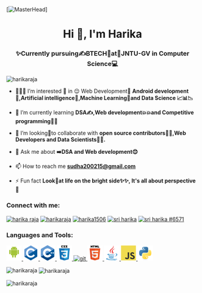 [![MasterHead](https://miro.medium.com/max/2400/1*UYV-gWa2_IYLFvISQl8Vkw.jpeg)]
<h1 align="center">Hi 👋, I'm Harika</h1>
<h3 align="center">✨Currently pursuing✍️BTECH🎀at🏫JNTU-GV in Computer Science💻</h3>


<p align="left"> <img src="https://komarev.com/ghpvc/?username=harikaraja&label=Profile%20views&color=0e75b6&style=flat" alt="harikaraja" /> </p>

- 🔭🔬💥 I’m interested 🤩 in 😌 Web Development🌟 **Android development📱,Artificial intelligence🤖,Machine Learning💫and Data Science 📈📊📉**

- 🌱 I’m currently learning **DSA✍️,Web development💥💥and Competitive programming🌟🌟**

- 👯 I’m looking👀to collaborate with **open source contributors👩‍💼,Web Developers and Data Scientists🧑‍🔬.**

- 💬 Ask me about **➡️DSA and Web development😊**

- 📫 How to reach me **sudha200215@gmail.com**

- ⚡ Fun fact **Look👀at life on the bright side✨✨, It's all about perspective🙂**

<h3 align="left">Connect with me:</h3>
<p align="left">
<a href="https://linkedin.com/in/harika raja" target="blank"><img align="center" src="https://raw.githubusercontent.com/rahuldkjain/github-profile-readme-generator/master/src/images/icons/Social/linked-in-alt.svg" alt="harika raja" height="30" width="40" /></a>
<a href="https://instagram.com/harikaraja" target="blank"><img align="center" src="https://raw.githubusercontent.com/rahuldkjain/github-profile-readme-generator/master/src/images/icons/Social/instagram.svg" alt="harikaraja" height="30" width="40" /></a>
<a href="https://www.codechef.com/users/harika1506" target="blank"><img align="center" src="https://cdn.jsdelivr.net/npm/simple-icons@3.1.0/icons/codechef.svg" alt="harika1506" height="30" width="40" /></a>
<a href="https://www.hackerrank.com/sri harika" target="blank"><img align="center" src="https://raw.githubusercontent.com/rahuldkjain/github-profile-readme-generator/master/src/images/icons/Social/hackerrank.svg" alt="sri harika" height="30" width="40" /></a>
<a href="https://discord.gg/sri harika #6571" target="blank"><img align="center" src="https://raw.githubusercontent.com/rahuldkjain/github-profile-readme-generator/master/src/images/icons/Social/discord.svg" alt="sri harika #6571" height="30" width="40" /></a>
</p>

<h3 align="left">Languages and Tools:</h3>
<p align="left"> <a href="https://developer.android.com" target="_blank" rel="noreferrer"> <img src="https://raw.githubusercontent.com/devicons/devicon/master/icons/android/android-original-wordmark.svg" alt="android" width="40" height="40"/> </a> <a href="https://www.cprogramming.com/" target="_blank" rel="noreferrer"> <img src="https://raw.githubusercontent.com/devicons/devicon/master/icons/c/c-original.svg" alt="c" width="40" height="40"/> </a> <a href="https://www.w3schools.com/cpp/" target="_blank" rel="noreferrer"> <img src="https://raw.githubusercontent.com/devicons/devicon/master/icons/cplusplus/cplusplus-original.svg" alt="cplusplus" width="40" height="40"/> </a> <a href="https://www.w3schools.com/css/" target="_blank" rel="noreferrer"> <img src="https://raw.githubusercontent.com/devicons/devicon/master/icons/css3/css3-original-wordmark.svg" alt="css3" width="40" height="40"/> </a> <a href="https://git-scm.com/" target="_blank" rel="noreferrer"> <img src="https://www.vectorlogo.zone/logos/git-scm/git-scm-icon.svg" alt="git" width="40" height="40"/> </a> <a href="https://www.w3.org/html/" target="_blank" rel="noreferrer"> <img src="https://raw.githubusercontent.com/devicons/devicon/master/icons/html5/html5-original-wordmark.svg" alt="html5" width="40" height="40"/> </a> <a href="https://www.java.com" target="_blank" rel="noreferrer"> <img src="https://raw.githubusercontent.com/devicons/devicon/master/icons/java/java-original.svg" alt="java" width="40" height="40"/> </a> <a href="https://developer.mozilla.org/en-US/docs/Web/JavaScript" target="_blank" rel="noreferrer"> <img src="https://raw.githubusercontent.com/devicons/devicon/master/icons/javascript/javascript-original.svg" alt="javascript" width="40" height="40"/> </a> <a href="https://www.python.org" target="_blank" rel="noreferrer"> <img src="https://raw.githubusercontent.com/devicons/devicon/master/icons/python/python-original.svg" alt="python" width="40" height="40"/> </a> </p>

<p><img align="left" src="https://github-readme-stats.vercel.app/api/top-langs?username=harikaraja&show_icons=true&locale=en&layout=compact" alt="harikaraja" /></p>

<p>&nbsp;<img align="center" src="https://github-readme-stats.vercel.app/api?username=harikaraja&show_icons=true&locale=en" alt="harikaraja" /></p>

<p><img align="center" src="https://github-readme-streak-stats.herokuapp.com/?user=harikaraja&" alt="harikaraja" /></p>
